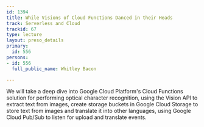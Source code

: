 ```yaml
---
id: 1394
title: While Visions of Cloud Functions Danced in their Heads
track: Serverless and Cloud
trackid: 67
type: lecture
layout: preso_details
primary:
  id: 556
persons:
- id: 556
  full_public_name: Whitley Bacon

---
```

We will take a deep dive into Google Cloud Platform's Cloud Functions solution for performing optical character recognition, using the Vision API to extract text from images, create storage buckets in Google Cloud Storage to store text from images and translate it into other languages, using Google Cloud Pub/Sub to listen for upload and translate events. 
